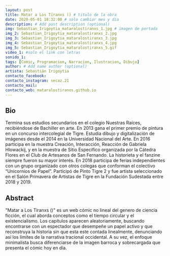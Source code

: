 ```yaml
---
layout: post
title: Matar a Los Tiranxs () # titulo de la obra
date: 2020-05-01 18:32:00 # solo cambiar mes y dia
description: # Add post description (optional)
img: Sebastian_Irigoytia_mataralostiranxs_1.jpg # imagen de portada
img_2: Sebastian_Irigoytia_mataralostiranxs_2.jpg
img_3: Sebastian_Irigoytia_mataralostiranxs_3.jpg
img_4: Sebastian_Irigoytia_mataralostiranxs_4.jpg
img_5: Sebastian_Irigoytia_mataralostiranxs_5.gif
video_1: #solo el link con letras
sonido_1:
tags: [Comic, Programacion, Narracion, Ilustracion, Dibujo]
author: # Add name author (optional)
artista: Sebastián Irigoytia
contacto_facebook:
contacto_instagram: secaz.21
contacto_mail:
contacto_web: mataralostiranos.github.io
---
```


## Bio

Termina sus estudios secundarios en el colegio Nuestras Raíces, recibiéndose de Bachiller en arte. En 2013 gana el primer premio de pintura en un concurso intercolegial de Tigre.
Estudia dibujo y digitalización de imágenes desde el 2014 en la Universidad Nacional del Arte. En 2016 participa en la muestra Creación, Interacción, Reacción de Gabriela Hlowackij, y en la muestra de Sitio Especifico organizada por la Cátedra Flores en el Club de Artesanos de San Fernando.
La historieta y el fanzine siempre fueron su mayor interés. En 2018 participa de ferias independientes con un grupo organizado con otros colegas que conforman el colectivo “Unicornios de Papel”. Participó de Pinto Tigre 2 y fue artista seleccionado en el Salón Primavera de Artistas de Tigre en la Fundación Sudestada entre 2018 y 2019.


## Abstract

"Matar a Los Tiranxs ()" es un web cómic no lineal del genero de ciencia ficción, el cual aborda conceptos como el tiempo circular y el existencialismo.
Los capítulos aparecen aleatoriamente, buscando encontrarse con un espectador que desempeñe un papel activo y que reconstruya la historia sin que esta este contada linealmente, denunciando así los límites de la narrativa tracional occidental. A su vez, el enfoque minimalista busca diferenciarse de la imagen barroca y sobrecargada que presenta el cómic hoy en día.
